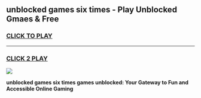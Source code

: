 
## unblocked games six times - Play Unblocked Gmaes & Free
<h3>
<a href="https://news.freeplayer.one?title=unblocked_games_six_times&ref=23F">CLICK TO PLAY</a></h3>
<hr>

<h3>
<a href="https://news.freeplayer.one?title=unblocked_games_six_times&ref=23F">CLICK 2 PLAY</a>
  
</h3>

<a href="https://news.freeplayer.one?title=unblocked_games_six_times&ref=23F/"><img src="https://clearcache.store/games.png"></a>


**unblocked games six times games unblocked: Your Gateway to Fun and Accessible Online Gaming**

